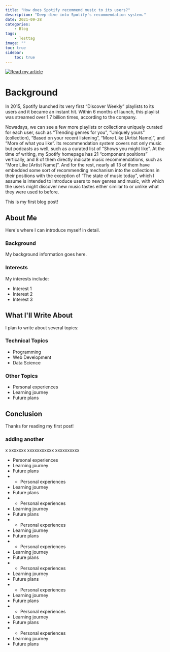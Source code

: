 ```yaml
---
title: "How does Spotify recommend music to its users?"
description: "Deep-dive into Spotify's recommendation system."
date: 2021-09-28
categories:
    - Blog
tags:
    - Testtag
image: ""
toc: true
sidebar:
    toc: true
---
```


[![Read my article](https://img.shields.io/badge/Read%20the%20article%20on%20Medium-black?style=flat&logo=medium&logoColor=white)](https://medium.com/@wenpeizhang/how-does-spotify-recommend-music-to-its-users-aeaae645c33f)

# Background

In 2015, Spotify launched its very first “Discover Weekly” playlists to its users and it became an instant hit. Within 6 months of launch, this playlist was streamed over 1.7 billion times, according to the company.

Nowadays, we can see a few more playlists or collections uniquely curated for each user, such as “Trending genres for you”, “Uniquely yours” (collection), “Based on your recent listening”, “More Like [Artist Name]”, and “More of what you like”. Its recommendation system covers not only music but podcasts as well, such as a curated list of “Shows you might like”. At the time of writing, my Spotify homepage has 21 “component positions” vertically, and 8 of them directly indicate music recommendations, such as “More Like [Artist Name]”. And for the rest, nearly all 13 of them have embedded some sort of recommending mechanism into the collections in their positions with the exception of “The state of music today”, which I assume is intended to introduce users to new genres and music, with which the users might discover new music tastes either similar to or unlike what they were used to before.


This is my first blog post!

## About Me

Here's where I can introduce myself in detail.

### Background
My background information goes here.

### Interests
My interests include:
- Interest 1
- Interest 2
- Interest 3

## What I'll Write About

I plan to write about several topics:

### Technical Topics
- Programming
- Web Development
- Data Science

### Other Topics
- Personal experiences
- Learning journey
- Future plans

## Conclusion

Thanks for reading my first post!

### adding another 
x
xxxxxxx
xxxxxxxxxxx
xxxxxxxxxx
- Personal experiences
- Learning journey
- Future plans
- - Personal experiences
- Learning journey
- Future plans
- - Personal experiences
- Learning journey
- Future plans
- - Personal experiences
- Learning journey
- Future plans
- - Personal experiences
- Learning journey
- Future plans
- - Personal experiences
- Learning journey
- Future plans
- - Personal experiences
- Learning journey
- Future plans
- - Personal experiences
- Learning journey
- Future plans
- - Personal experiences
- Learning journey
- Future plans